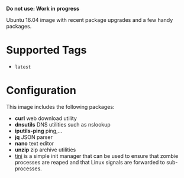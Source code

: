 **Do not use: Work in progress**

Ubuntu 16.04 image with recent package upgrades and a few handy packages.

# Supported Tags

* `latest`

# Configuration

This image includes the following packages:

* **curl** web download utility
* **dnsutils** DNS utilities such as nslookup
* **iputils-ping** ping,...
* **jq** JSON parser
* **nano** text editor
* **unzip** zip archive utilities
* [tini](https://github.com/krallin/tini) is a simple init manager that can be used to ensure that zombie processes are reaped and that Linux signals are forwarded to sub-processes.

